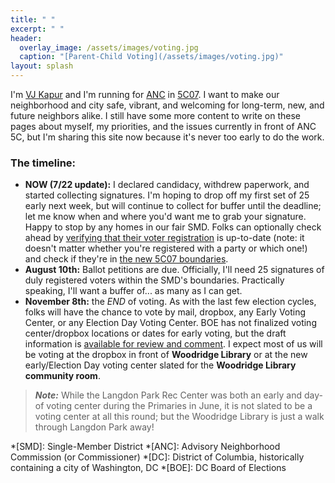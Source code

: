```yaml
---
title: " "
excerpt: " "
header:
  overlay_image: /assets/images/voting.jpg
  caption: "[Parent-Child Voting](/assets/images/voting.jpg)"
layout: splash
---
```

I'm [VJ Kapur](/vj/) and I'm running for [ANC](/ancs/) in [5C07](/5c07/). I want to make our neighborhood and city safe, vibrant, and welcoming for long-term, new, and future neighbors alike. I still have some more content to write on these pages about myself, my priorities, and the issues currently in front of ANC 5C, but I'm sharing this site now because it's never too early to do the work.

### The timeline:
- **NOW (7/22 update):** I declared candidacy, withdrew paperwork, and started collecting signatures. I'm hoping to drop off my first set of 25 early next week, but will continue to collect for buffer until the deadline; let me know when and where you'd want me to grab your signature. Happy to stop by any homes in our fair SMD. Folks can optionally check ahead by [verifying that their voter registration](https://www.dcboe.org/Voters/Register-To-Vote/Check-Voter-Registration-Status) is up-to-date (note: it doesn't matter whether you're registered with a party or which one!) and check if they're in [the new 5C07 boundaries](/5c07/).
- **August 10th:** Ballot petitions are due. Officially, I'll need 25 signatures of duly registered voters within the SMD's boundaries. Practically speaking, I'll want a buffer of... as many as I can get.
- **November 8th:** the *END* of voting. As with the last few election cycles, folks will have the chance to vote by mail, dropbox, any Early Voting Center, or any Election Day Voting Center. BOE has not finalized voting center/dropbox locations or dates for early voting, but the draft information is [available for review and comment](https://www.dcboe.org/Elections/2022-Elections). I expect most of us will be voting at the dropbox in front of **Woodridge Library** or at the new early/Election Day voting center slated for the **Woodridge Library community room**.

>_**Note:**_ While the Langdon Park Rec Center was both an early and day-of voting center during the Primaries in June, it is not slated to be a voting center at all this round; but the Woodridge Library is just a walk through Langdon Park away!

*[SMD]: Single-Member District
*[ANC]: Advisory Neighborhood Commission (or Commissioner)
*[DC]: District of Columbia, historically containing a city of Washington, DC
*[BOE]: DC Board of Elections
